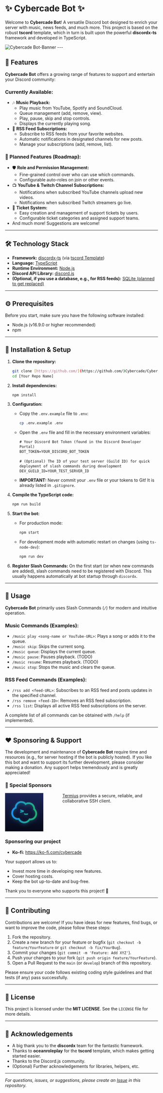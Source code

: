 # ✨ Cybercade Bot ✨

Welcome to **Cybercade Bot**! A versatile Discord bot designed to enrich your server with music, news feeds, and much more. This project is based on the robust **tscord** template, which in turn is built upon the powerful **discordx-ts** framework and developed in TypeScript.

![Cybercade Bot-Banner](https://camo.githubusercontent.com/81c6e2a2801cfaf7c3a9401c80a0796f619536b224cbc869d93abf2074debb4f/68747470733a2f2f64726976652e637962657263612e64652f617070732f66696c65735f73686172696e672f7075626c6963707265766965772f64715164616f6264797a51705335773f66696c653d2f2666696c6549643d39303326783d3334343026793d3134343026613d7472756526657461673d36376564643433333139363265) ---

## 🌟 Features

**Cybercade Bot** offers a growing range of features to support and entertain your Discord community:

### Currently Available:
* 🎶 **Music Playback:**
    * Play music from YouTube, Spotify and SoundCloud.
    * Queue management (add, remove, view).
    * Play, pause, skip and stop controls.
    * Displays the currently playing song.
* 📰 **RSS Feed Subscriptions:**
    * Subscribe to RSS feeds from your favorite websites.
    * Automatic notifications in designated channels for new posts.
    * Manage your subscriptions (add, remove, list).

### 🚀 Planned Features (Roadmap):
* 🛡️ **Role and Permission Management:**
    * Fine-grained control over who can use which commands.
    * Configurable auto-roles on join or other events.
* 📺 **YouTube & Twitch Channel Subscriptions:**
    * Notifications when subscribed YouTube channels upload new videos.
    * Notifications when subscribed Twitch streamers go live.
* 🎫 **Ticket System:**
    * Easy creation and management of support tickets by users.
    * Configurable ticket categories and assigned support teams.
* And much more! Suggestions are welcome!

---

## 🛠️ Technology Stack

* **Framework:** [discordx-ts](https://discordx.js.org/) (via [tscord Template](https://github.com/oceanroleplay/tscord))
* **Language:** [TypeScript](https://www.typescriptlang.org/)
* **Runtime Environment:** [Node.js](https://nodejs.org/)
* **Discord API Library:** [discord.js](https://discord.js.org/)
* **(Optional, if you use a database, e.g., for RSS feeds):** [SQLite (planned to get replaced)](https://sqlite.org/index.html)

---

## ⚙️ Prerequisites

Before you start, make sure you have the following software installed:

* Node.js (v16.9.0 or higher recommended)
* npm

---

## 🚀 Installation & Setup

1.  **Clone the repository:**
    ```bash
    git clone [https://github.com/](https://github.com/)Cybercade/Cybercade-bot.git
    cd [Your Repo Name]
    ```

2.  **Install dependencies:**
    ```bash
    npm install
    ```

3.  **Configuration:**
    * Copy the `.env.example` file to `.env`:
        ```bash
        cp .env.example .env
        ```
    * Open the `.env` file and fill in the necessary environment variables:
        ```dotenv
        # Your Discord Bot Token (found in the Discord Developer Portal)
        BOT_TOKEN=YOUR_DISCORD_BOT_TOKEN
        
        # (Optional) The ID of your test server (Guild ID) for quick deployment of slash commands during development
        DEV_GUILD_ID=YOUR_TEST_SERVER_ID
        ```
    * **IMPORTANT:** Never commit your `.env` file or your tokens to Git! It is already listed in `.gitignore`.

4.  **Compile the TypeScript code:**
    ```bash
    npm run build
    ```

5.  **Start the bot:**
    * For production mode:
        ```bash
        npm start
        ```
    * For development mode with automatic restart on changes (using `ts-node-dev`):
        ```bash
        npm run dev
        ```

6.  **Register Slash Commands:**
    On the first start (or when new commands are added), slash commands need to be registered with Discord. This usually happens automatically at bot startup through `discordx`.

---

## 📖 Usage

**Cybercade Bot** primarily uses Slash Commands (`/`) for modern and intuitive operation.

### Music Commands (Examples):
* `/music play <song-name or YouTube-URL>`: Plays a song or adds it to the queue.
* `/music skip`: Skips the current song.
* `/music queue`: Displays the current queue.
* `/music pause`: Pauses playback. (TODO)
* `/music resume`: Resumes playback. (TODO)
* `/music stop`: Stops the music and clears the queue.

### RSS Feed Commands (Examples):
* `/rss add <feed-URL>`: Subscribes to an RSS feed and posts updates in the specified channel.
* `/rss remove <feed-ID>`: Removes an RSS feed subscription.
* `/rss list`: Displays all active RSS feed subscriptions on the server.

A complete list of all commands can be obtained with `/help` (if implemented).

---

## ❤️ Sponsoring & Support

The development and maintenance of **Cybercade Bot** require time and resources (e.g., for server hosting if the bot is publicly hosted). If you like this bot and want to support its further development, please consider making a donation. Any support helps tremendously and is greatly appreciated!

### 💚 Special Sponsors

<div style="display: flex !important;">
  <img src="https://github.com/Cybercade/Cybercade-bot/blob/main/assets/images/termius-icon-512.png?raw=true" style="width: 25%; height: auto; aspect: 1/1; margin-right: 63px" />
  <span class="margin-bottom: auto;"><a href="https://termius.com" target="_blank">Termius</a> provides a secure, reliable, and collaborative SSH client.</span>
</div>


### Sponsoring our project
<!-- * **GitHub Sponsors:** [Link to your GitHub Sponsors profile] -->
* **Ko-fi:** https://ko-fi.com/cybercade

Your support allows us to:
* Invest more time in developing new features.
* Cover hosting costs.
* Keep the bot up-to-date and bug-free.

Thank you to everyone who supports this project! 🙏

---

## 🤝 Contributing

Contributions are welcome! If you have ideas for new features, find bugs, or want to improve the code, please follow these steps:

1.  Fork the repository.
2.  Create a new branch for your feature or bugfix (`git checkout -b feature/YourFeature` or `git checkout -b fix/YourBug`).
3.  Commit your changes (`git commit -m 'Feature: Add XYZ'`).
4.  Push your changes to your fork (`git push origin feature/YourFeature`).
5.  Open a Pull Request to the `main` (or `develop`) branch of this repository.

Please ensure your code follows existing coding style guidelines and that tests (if any) pass successfully.

---

## 📜 License

This project is licensed under the **MIT LICENSE**. See the `LICENSE` file for more details.

---

## 🙏 Acknowledgements

* A big thank you to the **discordx** team for the fantastic framework.
* Thanks to **oceanroleplay** for the **tscord** template, which makes getting started easier.
* Thanks to the Discord.js community.
* (Optional) Further acknowledgements for libraries, helpers, etc.

---

*For questions, issues, or suggestions, please create an [Issue](https://github.com/Cybercade/Cybercade-bot/issues) in this repository.*
